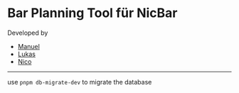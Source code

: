 # Bar Planning Tool für NicBar

Developed by
 - [Manuel](https://github.com/ManuelPuchner)
 - [Lukas](https://github.com/LukMayr)
 - [Nico](https://github.com/nWakolbinger)

---

use ``pnpm db-migrate-dev`` to migrate the database
